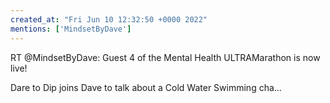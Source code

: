 ```yaml
---
created_at: "Fri Jun 10 12:32:50 +0000 2022"
mentions: ['MindsetByDave']
---
```


RT @MindsetByDave: Guest 4 of the Mental Health ULTRAMarathon is now live!

Dare to Dip  joins Dave to talk about a Cold Water Swimming cha…